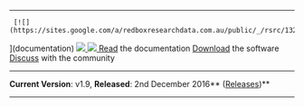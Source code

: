 ***

     [![](https://sites.google.com/a/redboxresearchdata.com.au/public/_/rsrc/1320792453527/home/books1.png)
](documentation)   [![](https://sites.google.com/a/redboxresearchdata.com.au/public/_/rsrc/1320792427952/home/boxed_arrow_red_down.png)
](downloads)   [![](https://sites.google.com/a/redboxresearchdata.com.au/public/_/rsrc/1320792680426/home/people.png)
](http://groups.google.com/group/redbox-repo)    [Read](documentation)
 the documentation [Download](downloads)
 the software [Discuss](http://groups.google.com/group/redbox-repo/)
 with the community     
 
***

  
 **Current Version**: v1.9, **Released**: 2nd December 2016** ([Releases](releases))** 
 
***